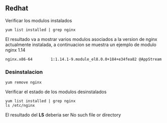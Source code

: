 ## Redhat

Verificar los modulos instalados
```
yum list installed | grep nginx
```
El resultado va a mostrar varios modulos asociados a la version de nginx actualmente instalada, a continuacion se muestra un ejemplo de modulo nginx 1.14
```
nginx.x86-64        1:1.14.1-9.module_el8.0.0+184+e34fea82 @AppStream
```
### Desinstalacion
```
yum remove nginx
```
Verificar el estado de los modulos desinstalados
```
yum list installed | grep nginx
ls /etc/nginx
```
El resultado del **LS** deberia ser No such file or directory
